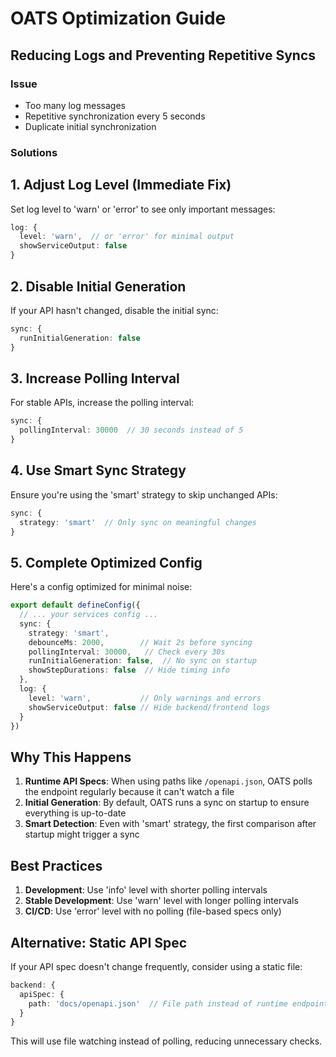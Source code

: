 # OATS Optimization Guide

## Reducing Logs and Preventing Repetitive Syncs

### Issue
- Too many log messages
- Repetitive synchronization every 5 seconds
- Duplicate initial synchronization

### Solutions

## 1. Adjust Log Level (Immediate Fix)
Set log level to 'warn' or 'error' to see only important messages:

```typescript
log: {
  level: 'warn',  // or 'error' for minimal output
  showServiceOutput: false
}
```

## 2. Disable Initial Generation
If your API hasn't changed, disable the initial sync:

```typescript
sync: {
  runInitialGeneration: false
}
```

## 3. Increase Polling Interval
For stable APIs, increase the polling interval:

```typescript
sync: {
  pollingInterval: 30000  // 30 seconds instead of 5
}
```

## 4. Use Smart Sync Strategy
Ensure you're using the 'smart' strategy to skip unchanged APIs:

```typescript
sync: {
  strategy: 'smart'  // Only sync on meaningful changes
}
```

## 5. Complete Optimized Config
Here's a config optimized for minimal noise:

```typescript
export default defineConfig({
  // ... your services config ...
  sync: {
    strategy: 'smart',
    debounceMs: 2000,        // Wait 2s before syncing
    pollingInterval: 30000,   // Check every 30s
    runInitialGeneration: false,  // No sync on startup
    showStepDurations: false  // Hide timing info
  },
  log: {
    level: 'warn',           // Only warnings and errors
    showServiceOutput: false // Hide backend/frontend logs
  }
})
```

## Why This Happens

1. **Runtime API Specs**: When using paths like `/openapi.json`, OATS polls the endpoint regularly because it can't watch a file
2. **Initial Generation**: By default, OATS runs a sync on startup to ensure everything is up-to-date
3. **Smart Detection**: Even with 'smart' strategy, the first comparison after startup might trigger a sync

## Best Practices

1. **Development**: Use 'info' level with shorter polling intervals
2. **Stable Development**: Use 'warn' level with longer polling intervals
3. **CI/CD**: Use 'error' level with no polling (file-based specs only)

## Alternative: Static API Spec
If your API spec doesn't change frequently, consider using a static file:

```typescript
backend: {
  apiSpec: {
    path: 'docs/openapi.json'  // File path instead of runtime endpoint
  }
}
```

This will use file watching instead of polling, reducing unnecessary checks.